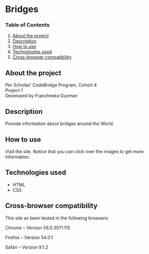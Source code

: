 # Bridges 

### Table of Contents

1. [About the project](#about)
2. [Description](#description)
3. [How to use](#instructions)
4. [Technologies used](#technologies)
5. [Cross-browser compatibility](#compatibility)

## <a id="about">About the project</a>

Per Scholas' CodeBridge Program, Cohort 4 <br />
Project 1 <br />
Developed by Francheska Guzman

## <a id="description">Description</a>

Provide information about bridges around the World.

## <a id="instructions">How to use</a>

Visit the site. Notice that you can click over the images to get more information.

## <a id="technologies">Technologies used</a>

* HTML
* CSS

## <a id="compatibility">Cross-browser compatibility</a>

This site as been tested in the following browsers:

Chrome – Version 59.0.3071.115 

Firefox – Version 54.0.1

Safari – Version 9.1.2